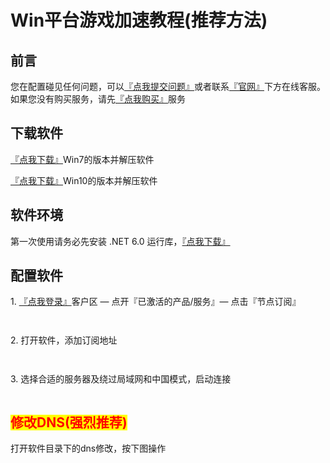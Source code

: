 # Win平台游戏加速教程(推荐方法)

## 前言

您在配置碰见任何问题，可以[『点我提交问题』](https://www.lengjiao.me/submitticket.php)或者联系[『官网』](https://www.lengjiao.me)下方在线客服。如果您没有购买服务，请先[『点我购买』](https://www.lengjiao.me/cart.php)服务

## 下载软件

[『点我下载』](https://objectstorage.ap-chuncheon-1.oraclecloud.com/n/ax0y39hi2xwl/b/LJClient/o/Netch\_Win7.zip)Win7的版本并解压软件

[『点我下载』](https://objectstorage.ap-chuncheon-1.oraclecloud.com/n/ax0y39hi2xwl/b/LJClient/o/Netch\_Win10.zip)Win10的版本并解压软件

## 软件环境

第一次使用请务必先安装 .NET 6.0 运行库，[『点我下载』](https://aka.ms/dotnet/6.0/windowsdesktop-runtime-win-x64.exe)

## 配置软件

1\. [『点我登录』](https://www.lengjiao.me/clientarea.php)客户区 — 点开『已激活的产品/服务』— 点击『节点订阅』

<div align="left">

<figure><img src="https://i.imgtg.com/2022/07/20/rOjLD.png" alt=""><figcaption></figcaption></figure>

</div>

<div align="left">

<figure><img src="https://i.imgtg.com/2022/07/20/rOlO1.png" alt=""><figcaption></figcaption></figure>

</div>

2\. 打开软件，添加订阅地址

<div align="left">

<figure><img src="https://ooo.0x0.ooo/2023/09/29/Onj54b.png" alt=""><figcaption></figcaption></figure>

</div>

<div align="left">

<figure><img src="https://ooo.0x0.ooo/2023/09/29/OnjqiP.png" alt=""><figcaption></figcaption></figure>

</div>

3\. 选择合适的服务器及绕过局域网和中国模式，启动连接

<div align="left">

<figure><img src="https://ooo.0x0.ooo/2023/09/29/Onja36.png" alt=""><figcaption></figcaption></figure>

</div>

## <mark style="color:red;">修改DNS(强烈推荐)</mark>

打开软件目录下的dns修改，按下图操作

<div align="left">

<figure><img src="https://i.imgtg.com/2022/09/11/yOvbD.png" alt=""><figcaption></figcaption></figure>

</div>
